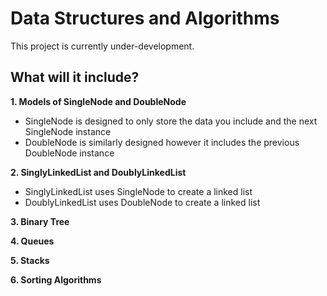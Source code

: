 # Data Structures and Algorithms

This project is currently under-development.

## What will it include?

**1. Models of SingleNode and DoubleNode**

-   SingleNode is designed to only store the data you include and the next SingleNode instance
-   DoubleNode is similarly designed however it includes the previous DoubleNode instance

**2. SinglyLinkedList and DoublyLinkedList**

-   SinglyLinkedList uses SingleNode to create a linked list
-   DoublyLinkedList uses DoubleNode to create a linked list

**3. Binary Tree**

**4. Queues**

**5. Stacks**

**6. Sorting Algorithms**

